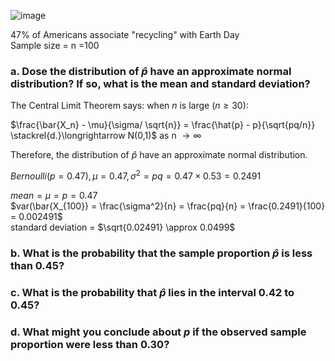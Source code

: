 
![image](https://github.com/user-attachments/assets/f8900f09-5a52-4a70-ae3a-1cb8b2128f4b)

47% of Americans associate "recycling" with Earth Day  
Sample size = n =100  

### a. Dose the distribution of $\hat{p}$ have an approximate normal distribution? If so, what is the mean and standard deviation? 

The Central Limit Theorem says: when $n$ is large $( n \geq 30)$:

$\frac{\bar{X_n} - \mu}{\sigma/ \sqrt{n}} = \frac{\hat{p} - p}{\sqrt{pq/n}} \stackrel{d.}\longrightarrow N(0,1)$ as n $\longrightarrow \infty$ 

Therefore, the distribution of $\hat{p}$ have an approximate normal distribution.  

$Bernoulli(p=0.47), \mu = 0.47, \sigma^2 = pq = 0.47 \times 0.53 = 0.2491$

$mean =\mu = p = 0.47$  
$var(\bar{X_{100}} = \frac{\sigma^2}{n} = \frac{pq}{n} = \frac{0.2491}{100} = 0.002491$  
standard deviation = $\sqrt{0.02491} \approx 0.0499$


### b. What is the probability that the sample proportion $\hat{p}$ is less than 0.45?



### c. What is the probability that $\hat{p}$ lies in the interval 0.42 to 0.45?



### d. What might you conclude about $p$ if the observed sample proportion were less than 0.30?
